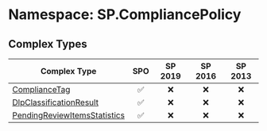 # Namespace: SP.CompliancePolicy

## Complex Types

Complex Type | SPO | SP 2019 | SP 2016 | SP 2013
----------|:---:|:-------:|:-------:|:-------:
[ComplianceTag](./ComplexTypes/ComplianceTag.md) | ✅ | ❌ | ❌ | ❌
[DlpClassificationResult](./ComplexTypes/DlpClassificationResult.md) | ✅ | ❌ | ❌ | ❌
[PendingReviewItemsStatistics](./ComplexTypes/PendingReviewItemsStatistics.md) | ✅ | ❌ | ❌ | ❌